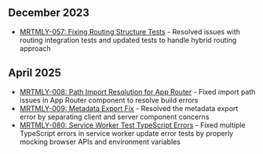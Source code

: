 ## December 2023

- [MRTMLY-057: Fixing Routing Structure Tests](/docs/logged_memories/MRTMLY-057-fixing-routing-tests.md) - Resolved issues with routing integration tests and updated tests to handle hybrid routing approach

## April 2025

- [MRTMLY-008: Path Import Resolution for App Router](/docs/logged_memories/MRTMLY-008-path-import-resolution.md) - Fixed import path issues in App Router component to resolve build errors
- [MRTMLY-009: Metadata Export Fix](/docs/logged_memories/MRTMLY-009-metadata-export-fix.md) - Resolved the metadata export error by separating client and server component concerns
- [MRTMLY-080: Service Worker Test TypeScript Errors](/docs/logged_memories/MRTMLY-080-service-worker-test-typescript-errors.md) - Fixed multiple TypeScript errors in service worker update error tests by properly mocking browser APIs and environment variables